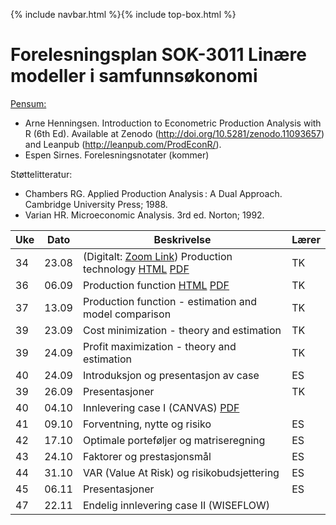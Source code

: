 {% include navbar.html %}{% include top-box.html %}
# Forelesningsplan  SOK-3011 Linære modeller i samfunnsøkonomi 

[Pensum:](https://bibsys-c.alma.exlibrisgroup.com/leganto/readinglist/searchlists/12268731710002205)

* Arne Henningsen. Introduction to Econometric Production Analysis with R (6th Ed). Available at Zenodo (http://doi.org/10.5281/zenodo.11093657) and Leanpub (http://leanpub.com/ProdEconR/).
* Espen Sirnes. Forelesningsnotater (kommer)

Støttelitteratur:
* Chambers RG. Applied Production Analysis : A Dual Approach. Cambridge University Press; 1988.
* Varian HR. Microeconomic Analysis. 3rd ed. Norton; 1992.

| Uke | Dato       | Beskrivelse                | Lærer   |
|-----|------------|----------------------------|---------|
| 34  | 23.08 | (Digitalt: [Zoom Link](https://oslomet.zoom.us/j/66554734546?pwd=RfzBIvxkWBTcS5Rx2W4KsYpNxZlu8y.1)) Production technology [HTML](https://uit-sok-3011-h24.github.io/tapaslectures/lecture2/apa2.html) [PDF](https://uit-sok-3011-h24.github.io/tapaslectures/lecture1/apa1.pdf)| TK |
| 36  | 06.09 | Production function [HTML](https://uit-sok-3011-h24.github.io/tapaslectures/lecture2/apa2.html)  [PDF](https://uit-sok-3011-h24.github.io/tapaslectures/lecture2/apa2.pdf)| TK |
| 37  | 13.09 | Production function - estimation and model comparison | TK |
| 39  | 23.09 | Cost minimization - theory and estimation| TK |
| 39  | 24.09 | Profit maximization - theory and estimation| TK |
| 40  | 24.09 | Introduksjon og presentasjon av case| ES|
| 39  | 26.09 | Presentasjoner       | TK |
| 40  | 04.10 | Innlevering case I (CANVAS)  [PDF](https://uit-sok-3011-h24.github.io/tapaslectures/qs.pdf)   |         |
| 41  | 09.10 | Forventning, nytte og risiko| ES|
| 42  | 17.10 | Optimale porteføljer og matriseregning| ES|
| 43  | 24.10 | Faktorer og prestasjonsmål| ES|
| 44  | 31.10 | VAR (Value At Risk) og risikobudsjettering| ES|
| 45  | 06.11 | Presentasjoner       | ES|
| 47  | 22.11 | Endelig innlevering case II (WISEFLOW)         |         |






